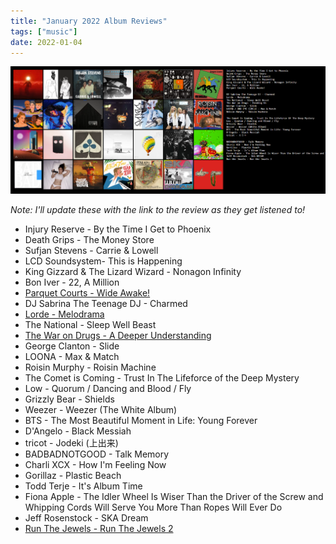 ```yaml
---
title: "January 2022 Album Reviews"
tags: ["music"]
date: 2022-01-04
---
```


![album cover for mikgazer vol. 1](/images/januaryalbums.jpg#centerbig)

_Note: I'll update these with the link to the review as they get listened to!_

- Injury Reserve - By the Time I Get to Phoenix
- Death Grips - The Money Store
- Sufjan Stevens - Carrie & Lowell
- LCD Soundsystem- This is Happening
- King Gizzard & The Lizard Wizard - Nonagon Infinity
- Bon Iver - 22, A Million
- [Parquet Courts - Wide Awake!](/posts/wide-awake-review)
- DJ Sabrina The Teenage DJ - Charmed
- [Lorde - Melodrama](/posts/melodrama-review)
- The National - Sleep Well Beast
- [The War on Drugs - A Deeper Understanding](/posts/a-deeper-understanding-review)
- George Clanton - Slide
- LOONA - Max & Match
- Roisin Murphy - Roisin Machine
- The Comet is Coming - Trust In The Lifeforce of the Deep Mystery
- Low - Quorum / Dancing and Blood / Fly
- Grizzly Bear - Shields
- Weezer - Weezer (The White Album)
- BTS - The Most Beautiful Moment in Life: Young Forever
- D'Angelo - Black Messiah
- tricot - Jodeki (上出来)
- BADBADNOTGOOD - Talk Memory
- Charli XCX - How I'm Feeling Now
- Gorillaz - Plastic Beach
- Todd Terje - It's Album Time
- Fiona Apple - The Idler Wheel Is Wiser Than the Driver of the Screw and Whipping Cords Will Serve You More Than Ropes Will Ever Do
- Jeff Rosenstock - SKA Dream
- [Run The Jewels - Run The Jewels 2](/posts/rtj2-review)